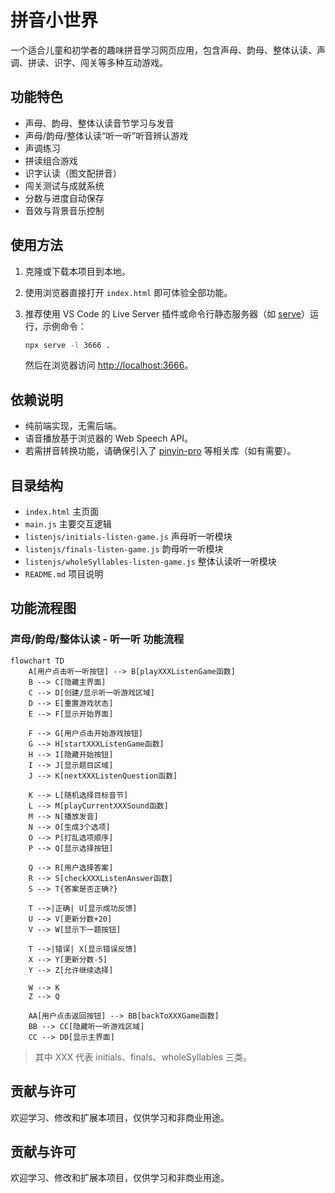 # 拼音小世界

一个适合儿童和初学者的趣味拼音学习网页应用，包含声母、韵母、整体认读、声调、拼读、识字、闯关等多种互动游戏。

## 功能特色

- 声母、韵母、整体认读音节学习与发音
- 声母/韵母/整体认读“听一听”听音辨认游戏
- 声调练习
- 拼读组合游戏
- 识字认读（图文配拼音）
- 闯关测试与成就系统
- 分数与进度自动保存
- 音效与背景音乐控制

## 使用方法

1. 克隆或下载本项目到本地。
2. 使用浏览器直接打开 `index.html` 即可体验全部功能。
3. 推荐使用 VS Code 的 Live Server 插件或命令行静态服务器（如 [serve](https://www.npmjs.com/package/serve)）运行，示例命令：

   ```sh
   npx serve -l 3666 .
   ```

   然后在浏览器访问 [http://localhost:3666](http://localhost:3666)。

## 依赖说明

- 纯前端实现，无需后端。
- 语音播放基于浏览器的 Web Speech API。
- 若需拼音转换功能，请确保引入了 [pinyin-pro](https://github.com/zh-lx/pinyin-pro) 等相关库（如有需要）。

## 目录结构

- `index.html`      主页面
- `main.js`         主要交互逻辑
- `listenjs/initials-listen-game.js`   声母听一听模块
- `listenjs/finals-listen-game.js`     韵母听一听模块
- `listenjs/wholeSyllables-listen-game.js` 整体认读听一听模块
- `README.md`       项目说明

## 功能流程图

### 声母/韵母/整体认读 - 听一听 功能流程

```mermaid
flowchart TD
    A[用户点击听一听按钮] --> B[playXXXListenGame函数]
    B --> C[隐藏主界面]
    C --> D[创建/显示听一听游戏区域]
    D --> E[重置游戏状态]
    E --> F[显示开始界面]

    F --> G[用户点击开始游戏按钮]
    G --> H[startXXXListenGame函数]
    H --> I[隐藏开始按钮]
    I --> J[显示题目区域]
    J --> K[nextXXXListenQuestion函数]

    K --> L[随机选择目标音节]
    L --> M[playCurrentXXXSound函数]
    M --> N[播放发音]
    N --> O[生成3个选项]
    O --> P[打乱选项顺序]
    P --> Q[显示选择按钮]

    Q --> R[用户选择答案]
    R --> S[checkXXXListenAnswer函数]
    S --> T{答案是否正确?}

    T -->|正确| U[显示成功反馈]
    U --> V[更新分数+20]
    V --> W[显示下一题按钮]

    T -->|错误| X[显示错误反馈]
    X --> Y[更新分数-5]
    Y --> Z[允许继续选择]

    W --> K
    Z --> Q

    AA[用户点击返回按钮] --> BB[backToXXXGame函数]
    BB --> CC[隐藏听一听游戏区域]
    CC --> DD[显示主界面]
```

> 其中 XXX 代表 initials、finals、wholeSyllables 三类。

## 贡献与许可

欢迎学习、修改和扩展本项目，仅供学习和非商业用途。
## 贡献与许可

欢迎学习、修改和扩展本项目，仅供学习和非商业用途。
